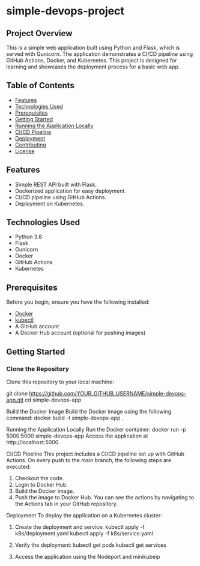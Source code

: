 # simple-devops-project


## Project Overview

This is a simple web application built using Python and Flask, which is served with Gunicorn. The application demonstrates a CI/CD pipeline using GitHub Actions, Docker, and Kubernetes. This project is designed for learning and showcases the deployment process for a basic web app.

## Table of Contents

- [Features](#features)
- [Technologies Used](#technologies-used)
- [Prerequisites](#prerequisites)
- [Getting Started](#getting-started)
- [Running the Application Locally](#running-the-application-locally)
- [CI/CD Pipeline](#cicd-pipeline)
- [Deployment](#deployment)
- [Contributing](#contributing)
- [License](#license)

## Features

- Simple REST API built with Flask.
- Dockerized application for easy deployment.
- CI/CD pipeline using GitHub Actions.
- Deployment on Kubernetes.

## Technologies Used

- Python 3.8
- Flask
- Gunicorn
- Docker
- GitHub Actions
- Kubernetes

## Prerequisites

Before you begin, ensure you have the following installed:

- [Docker](https://www.docker.com/get-started)
- [kubectl](https://kubernetes.io/docs/tasks/tools/)
- A GitHub account
- A Docker Hub account (optional for pushing images)

## Getting Started

### Clone the Repository

Clone this repository to your local machine:

git clone https://github.com/YOUR_GITHUB_USERNAME/simple-devops-app.git
cd simple-devops-app

Build the Docker Image
Build the Docker image using the following command:
docker build -t simple-devops-app .

Running the Application Locally
Run the Docker container:
docker run -p 5000:5000 simple-devops-app
Access the application at http://localhost:5000.

CI/CD Pipeline
This project includes a CI/CD pipeline set up with GitHub Actions. On every push to the main branch, the following steps are executed:
1. Checkout the code.
2. Login to Docker Hub.
3. Build the Docker image.
4. Push the image to Docker Hub.
You can see the actions by navigating to the Actions tab in your GitHub repository.

Deployment
To deploy the application on a Kubernetes cluster:
1. Create the deployment and service:
kubectl apply -f k8s/deployment.yaml
kubectl apply -f k8s/service.yaml

2. Verify the deployment:
kubectl get pods
kubectl get services

3. Access the application using the Nodeport and minikubeip

